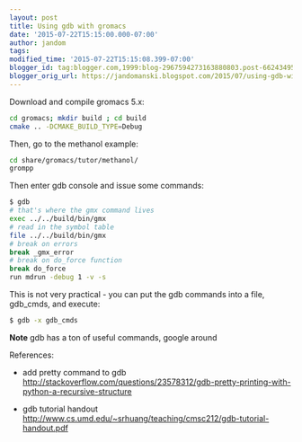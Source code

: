```yaml
---
layout: post
title: Using gdb with gromacs
date: '2015-07-22T15:15:00.000-07:00'
author: jandom
tags: 
modified_time: '2015-07-22T15:15:08.399-07:00'
blogger_id: tag:blogger.com,1999:blog-2967594273163880803.post-6624349593702105012
blogger_orig_url: https://jandomanski.blogspot.com/2015/07/using-gdb-with-gromacs.html
---
```


Download and compile gromacs 5.x:

```bash
cd gromacs; mkdir build ; cd build
cmake .. -DCMAKE_BUILD_TYPE=Debug
```

Then, go to the methanol example:

```bash
cd share/gromacs/tutor/methanol/
grompp
```

Then enter gdb console and issue some commands:

```bash
$ gdb
# that's where the gmx command lives
exec ../../build/bin/gmx
# read in the symbol table
file ../../build/bin/gmx
# break on errors
break _gmx_error
# break on do_force function
break do_force
run mdrun -debug 1 -v -s
```

This is not very practical - you can put the gdb commands into a file, gdb_cmds, and execute:

```bash
$ gdb -x gdb_cmds
```

**Note** gdb has a ton of useful commands, google around

References:

- add pretty command to gdb
http://stackoverflow.com/questions/23578312/gdb-pretty-printing-with-python-a-recursive-structure

- gdb tutorial handout
http://www.cs.umd.edu/~srhuang/teaching/cmsc212/gdb-tutorial-handout.pdf